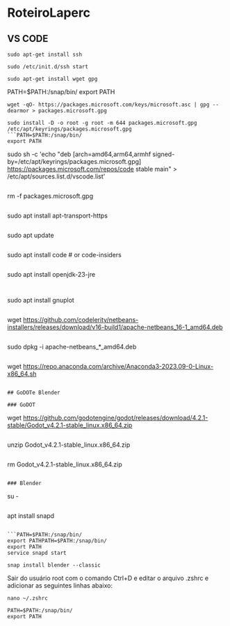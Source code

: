 # RoteiroLaperc

## VS CODE

```
sudo apt-get install ssh
```

```
sudo /etc/init.d/ssh start
```

```
sudo apt-get install wget gpg
```
PATH=$PATH:/snap/bin/
export PATH
```
wget -qO- https://packages.microsoft.com/keys/microsoft.asc | gpg --dearmor > packages.microsoft.gpg
```

```
sudo install -D -o root -g root -m 644 packages.microsoft.gpg /etc/apt/keyrings/packages.microsoft.gpg
```PATH=$PATH:/snap/bin/
export PATH

```
sudo sh -c 'echo "deb [arch=amd64,arm64,armhf signed-by=/etc/apt/keyrings/packages.microsoft.gpg] https://packages.microsoft.com/repos/code stable main" > /etc/apt/sources.list.d/vscode.list'
```

```
rm -f packages.microsoft.gpg
```

```
sudo apt install apt-transport-https
```

```
sudo apt update
```

```
sudo apt install code # or code-insiders
```

```
sudo apt install openjdk-23-jre
```


```
sudo apt install gnuplot
```

```
wget https://github.com/codelerity/netbeans-installers/releases/download/v16-build1/apache-netbeans_16-1_amd64.deb
```

```
sudo dpkg -i apache-netbeans_*_amd64.deb
```

```
wget https://repo.anaconda.com/archive/Anaconda3-2023.09-0-Linux-x86_64.sh
```

## GoDOTe Blender

### GoDOT
```
wget https://github.com/godotengine/godot/releases/download/4.2.1-stable/Godot_v4.2.1-stable_linux.x86_64.zip
```

```
unzip Godot_v4.2.1-stable_linux.x86_64.zip
```

```
rm Godot_v4.2.1-stable_linux.x86_64.zip
```

### Blender
```
su -
```

```
apt install snapd
```

```PATH=$PATH:/snap/bin/
export PATHPATH=$PATH:/snap/bin/
export PATH
service snapd start
```

```
snap install blender --classic
```

Sair do usuário root com o comando Ctrl+D e editar o arquivo .zshrc e adicionar as seguintes linhas abaixo:

```
nano ~/.zshrc
```

```
PATH=$PATH:/snap/bin/
export PATH
```



